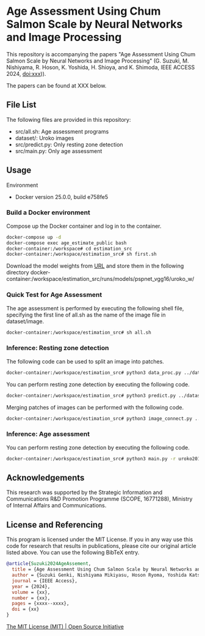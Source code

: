 # Age Assessment Using Chum Salmon Scale by Neural Networks and Image Processing

This repository is accompanying the papers "Age Assessment Using Chum Salmon Scale by Neural Networks and Image Processing" (G. Suzuki, M. Nishiyama, R. Hoson, K. Yoshida, H. Shioya, and K. Shimoda, IEEE ACCESS 2024, [doi:xxx]([https:xxxxx]([https://github.com/Choke222/AgeAssessmentOfScales](https://ieeexplore.ieee.org/document/10520289/keywords#keywords))))).

The papers can be found at XXX below.

## File List
The following files are provided in this repository:
- src/all.sh: Age assessment programs 
- dataset/: Uroko images
- src/predict.py: Only resting zone detection
- src/main.py: Only age assessment 

## Usage
Environment
- Docker version 25.0.0, build e758fe5

### Build a Docker environment
Compose up the Docker container and log in to the container.
```bash
docker-compose up -d
docker-compose exec age_estimate_public bash
docker-container:/workspace# cd estimation_src
docker-container:/workspace/estimation_src# sh first.sh
```
Download the model weights from [URL](https://drive.google.com/file/d/1gAy2jpc6JLyAerJsBqkpzHcF1jvm81W2/view?usp=sharing) and store them in the following directory
docker-container:/workspace/estimation_src/runs/models/pspnet_vgg16/uroko_w/

### Quick Test for Age Assessment
The age assessment is performed by executing the following shell file, specifying the first line of all.sh as the name of the image file in dataset/image.
```bash
docker-container:/workspace/estimation_src# sh all.sh
```

### Inference: Resting zone detection
The following code can be used to split an image into patches.
```bash
docker-container:/workspace/estimation_src# python3 data_proc.py ../dataset/image/uroko20181a4.jpg
```

You can perform resting zone detection by executing the following code.
```bash
docker-container:/workspace/estimation_src# python3 predict.py ../dataset/patching/uroko20181a4 ../dataset/out_restingzonedetec
```

Merging patches of images can be performed with the following code.
```bash
docker-container:/workspace/estimation_src# python3 image_connect.py ../dataset/out_restingzonedetec/uroko20181a4 ../dataset/restzone/uroko20181a
```

### Inference: Age assessment
You can perform resting zone detection by executing the following code.
```bash
docker-container:/workspace/estimation_src# python3 main.py -r uroko20181a4 -d uroko20181a4
```

## Acknowledgements
This research was supported by the Strategic Information and Communications R&D Promotion Programme (SCOPE, 16771288), Ministry of Internal Affairs and Communications.

## License and Referencing
This program is licensed under the MIT License. If you in any way use this code for research that results in publications, please cite our original article listed above.
You can use the following BibTeX entry.
```bibtex
@article{Suzuki2024AgeAssement,
  title = {Age Assessment Using Chum Salmon Scale by Neural Networks and Image Processing},
  author = {Suzuki Genki, Nishiyama Mikiyasu, Hoson Ryoma, Yoshida Katsunobu, Shioya Hiroyuki and Shimoda Kazutaka},
  journal = {IEEE Access},
  year = {2024},
  volume = {xx},
  number = {xx},
  pages = {xxxx--xxxx},
  doi = {xx}
}
```

[The MIT License (MIT) | Open Source Initiative](https://opensource.org/license/mit)
